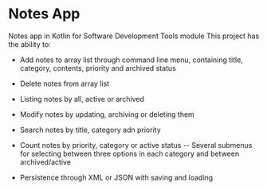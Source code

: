 # Notes App
Notes app in Kotlin for Software Development Tools module
This project has the ability to:
- Add notes to array list through command line menu, containing title, category, contents, priority and archived status
- Delete notes from array list
- Listing notes by all, active or archived
- Modify notes by updating, archiving or deleting them
- Search notes by title, category adn priority
- Count notes by priority, category or active status
-- Several submenus for selecting between three options in each category and between archived/active

- Persistence through XML or JSON with saving and loading
